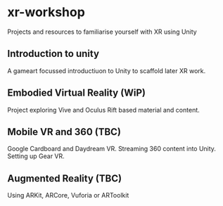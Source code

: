 # xr-workshop
Projects and resources to familiarise yourself with XR using Unity

## Introduction to unity

A gameart focussed introductiuon to Unity to scaffold later XR work.

## Embodied Virtual Reality (WiP)

Project exploring Vive and Oculus Rift based material and content.

## Mobile VR and 360 (TBC)

Google Cardboard and Daydream VR. Streaming 360 content into Unity. Setting up Gear VR.

## Augmented Reality (TBC)

Using ARKit, ARCore, Vuforia or ARToolkit
